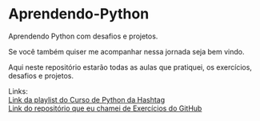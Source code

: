# Aprendendo-Python
Aprendendo Python com desafios e projetos.

Se você também quiser me acompanhar nessa jornada seja bem vindo.

Aqui neste repositório estarão todas as aulas que pratiquei, os exercícios, desafios e projetos.


Links: \
[Link da playlist do Curso de Python da Hashtag](https://www.youtube.com/playlist?list=PLpdAy0tYrnKwgyv8Rc867jA_huQfcpF29)\
[Link do repositório que eu chamei de Exercícios do GitHub](https://github.com/rmveiga/exercicios_python)